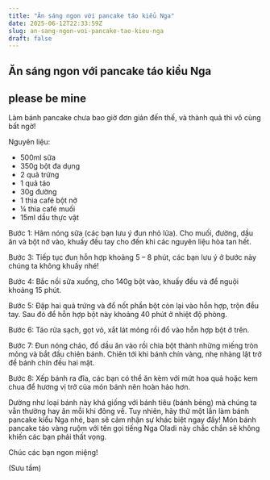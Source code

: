 ```yaml
---
title: "Ăn sáng ngon với pancake táo kiểu Nga"
date: 2025-06-12T22:33:59Z
slug: an-sang-ngon-voi-pancake-tao-kieu-nga
draft: false
---
```


## Ăn sáng ngon với pancake táo kiểu Nga

## please be mine

Làm bánh pancake chưa bao giờ đơn giản đến thế, và thành quả thì vô cùng bất ngờ!
 

 

 
Nguyên liệu:
- 500ml sữa
- 350g bột đa dụng
- 2 quả trứng
- 1 quả táo
- 30g đường
- 1 thìa café bột nở
- ¼ thìa café muối
- 15ml dầu thực vật
 

Bước 1:
Hâm nóng sữa (các bạn lưu ý đun nhỏ lửa). Cho muối, đường, dầu ăn và bột nở vào, khuấy đều tay cho đến khi các nguyên liệu hòa tan hết.
 

Bước 3:
Tiếp tục đun hỗn hợp khoảng 5 – 8 phút, các bạn lưu ý ở bước này chúng ta không khuấy nhé!
 

Bước 4:
Bắc nồi sữa xuống, cho 140g bột vào, khuấy đều và để nguội khoảng 15 phút.
 

Bước 5:
Đập hai quả trứng và đổ nốt phần bột còn lại vào hỗn hợp, trộn đều tay. Sau đó để hỗn hợp bột này khoảng 40 phút ở nhiệt độ phòng.
 

Bước 6:
Táo rửa sạch, gọt vỏ, xắt lát mỏng rồi đổ vào hỗn hợp bột ở trên.
 

Bước 7:
Đun nóng chảo, đổ dầu ăn vào rồi chia bột thành những miếng tròn mỏng và bắt đầu chiên bánh. Chiên tới khi bánh chín vàng, nhẹ nhàng lật trở để bánh chín đều hai mặt.
 

Bước 8:
Xếp bánh ra đĩa, các bạn có thể ăn kèm với mứt hoa quả hoặc kem chua để hương vị trở của món bánh nên hoàn hảo hơn.
 
Dường như loại bánh này khá giống với bánh tiêu (bánh bẻng) mà chúng ta vẫn thường hay ăn mỗi khi đông về. Tuy nhiên, hãy thử một lần làm bánh pancake kiểu Nga nhé, bạn sẽ cảm nhận sự khác biệt ngay đấy! Món bánh pancake táo vàng ruộm với tên gọi tiếng Nga Oladi này chắc chắn sẽ không khiến các bạn phải thất vọng.
 

Chúc các bạn ngon miệng!
 
(Sưu tầm)